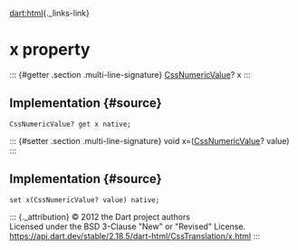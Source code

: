 [dart:html](../../dart-html/dart-html-library){._links-link}

x property
==========

::: {#getter .section .multi-line-signature}
[CssNumericValue](../cssnumericvalue-class)? x
:::

Implementation {#source}
--------------

``` {.language-dart data-language="dart"}
CssNumericValue? get x native;
```

::: {#setter .section .multi-line-signature}
void x=([CssNumericValue](../cssnumericvalue-class)? value)
:::

Implementation {#source}
--------------

``` {.language-dart data-language="dart"}
set x(CssNumericValue? value) native;
```

::: {._attribution}
© 2012 the Dart project authors\
Licensed under the BSD 3-Clause \"New\" or \"Revised\" License.\
<https://api.dart.dev/stable/2.18.5/dart-html/CssTranslation/x.html>
:::
